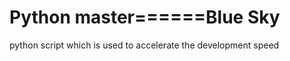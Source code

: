 Python master======Blue Sky
======

python script which is used to accelerate the development speed
